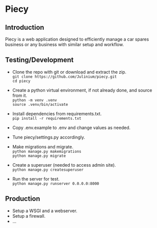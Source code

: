 # Piecy

## Introduction
Piecy is a web application designed to efficiently manage a car spares business or any business with similar setup and workflow.

## Testing/Development
- Clone the repo with git or download and extract the zip.  
  ```git clone https://github.com/Julinium/piecy.git```  
  ```cd piecy```  

- Create a python virtual environment, if not already done, and source from it.  
  ```python -m venv .venv```  
  ```source .venv/bin/activate```  

- Install dependencies from requirements.txt.  
  ```pip install -r requirements.txt```  

- Copy .env.example to .env and change values as needed.  
- Tune piecy/settings.py accordingly.  
- Make migrations and migrate.  
  ```python manage.py makemigrations```  
  ```python manage.py migrate```  

- Create a superuser (needed to access admin site).  
  ```python manage.py createsuperuser```  

- Run the server for test.  
  ```python manage.py runserver 0.0.0.0:8000```  

## Production
- Setup a WSGI and a webserver.
- Setup a firewall.
- ...